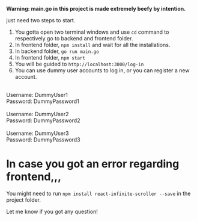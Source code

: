 **Warning: main.go in this project is made extremely beefy by intention.**


just need two steps to start.
1. You gotta open two terminal windows and use `cd` command to respectively go to backend and frontend folder.
2. In frontend folder, `npm install` and wait for all the installations.
3. In backend folder, `go run main.go`
4. In frontend folder, `npm start`
5. You will be guided to `http://localhost:3000/log-in`
6. You can use dummy user accounts to log in, or you can register a new account.
<br>
   Username: DummyUser1
   <br>
   Password: DummyPassword1
<br>
<br>
   Username: DummyUser2
   <br>
   Password: DummyPassword2
<br>
<br>
   Username: DummyUser3
   <br>
   Password: DummyPassword3

# In case you got an error regarding frontend,,,
You might need to run `npm install react-infinite-scroller --save` in the project folder.

Let me know if you got any question!
